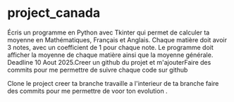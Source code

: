 # project_canada

Écris un programme en Python avec Tkinter qui permet de calculer ta moyenne en Mathématiques, Français et Anglais.
Chaque matière doit avoir 3 notes, avec un coefficient de 1 pour chaque note.
Le programme doit afficher la moyenne de chaque matière ainsi que la moyenne générale.
Deadline 10 Aout 2025.Creer un github du projet et m'ajouterFaire des commits pour me permettre de suivre chaque code sur github

Clone le project 
creer ta branche
travaille a l'interieur de ta branche 
faire des commits pour me permettre de voor ton evolution
.
